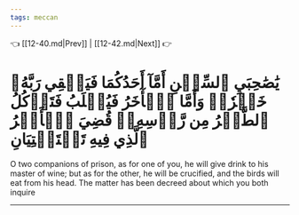 ```yaml
---
tags: meccan
---
```


👈 [[12-40.md|Prev]] | [[12-42.md|Next]] 👉

# يَٰصَٰحِبَيِ ٱلسِّجۡنِ أَمَّآ أَحَدُكُمَا فَيَسۡقِي رَبَّهُۥ خَمۡرٗاۖ وَأَمَّا ٱلۡأٓخَرُ فَيُصۡلَبُ فَتَأۡكُلُ ٱلطَّيۡرُ مِن رَّأۡسِهِۦۚ قُضِيَ ٱلۡأَمۡرُ ٱلَّذِي فِيهِ تَسۡتَفۡتِيَانِ

O two companions of prison, as for one of you, he will give drink to his master of wine; but as for the other, he will be crucified, and the birds will eat from his head. The matter has been decreed about which you both inquire

---

